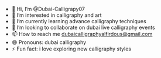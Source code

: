 - 👋 Hi, I’m @Dubai-Calligrapy07
- 👀 I’m interested in calligraphy and art
- 🌱 I’m currently learning advance calligraphy techniques
- 💞️ I’m looking to collaborate on dubai live calligraphy events
- 📫 How to reach me dubaicalligraphyalfirdous@gmail.com
- 😄 Pronouns: dubai calligraphy
- ⚡ Fun fact: i love exploring new calligraphy styles

<!---
Dubai-Calligrapy07/Dubai-Calligrapy07 is a ✨ special ✨ repository because its `README.md` (this file) appears on your GitHub profile.
You can click the Preview link to take a look at your changes.
--->
